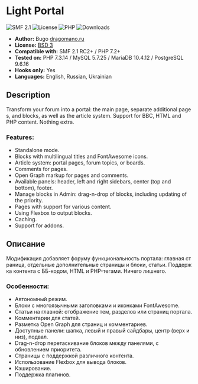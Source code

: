 # Light Portal
![SMF 2.1](https://img.shields.io/badge/SMF-2.1-ed6033.svg?style=flat)
![License](https://img.shields.io/github/license/dragomano/light-portal)
![PHP](https://img.shields.io/badge/PHP-^7.2-blue.svg?style=flat)
![Downloads](https://img.shields.io/github/downloads/dragomano/light-portal/total)

* **Author:** Bugo [dragomano.ru](https://dragomano.ru/mods/light-portal)
* **License:** [BSD 3](https://github.com/dragomano/Light-Portal/blob/master/LICENSE)
* **Compatible with:** SMF 2.1 RC2+ / PHP 7.2+
* **Tested on:** PHP 7.3.14 / MySQL 5.7.25 / MariaDB 10.4.12 / PostgreSQL 9.6.16
* **Hooks only:** Yes
* **Languages:** English, Russian, Ukrainian

## Description
Transform your forum into a portal: the main page, separate additional pages, and blocks, as well as the article system. Support for BBC, HTML and PHP content. Nothing extra.

### Features:
* Standalone mode.
* Blocks with multilingual titles and FontAwesome icons.
* Article system: portal pages, forum topics, or boards.
* Comments for pages.
* Open Graph markup for pages and comments.
* Available panels: header, left and right sidebars, center (top and bottom), footer.
* Manage blocks in Admin: drag-n-drop of blocks, including updating of the priority.
* Pages with support for various content.
* Using Flexbox to output blocks.
* Caching.
* Support for addons.

## Описание
Модификация добавляет форуму функциональность портала: главная страница, отдельные дополнительные страницы и блоки, статьи. Поддержка контента с ББ-кодом, HTML и PHP-тегами. Ничего лишнего.

### Особенности:
* Автономный режим.
* Блоки с многоязычными заголовками и иконками FontAwesome.
* Статьи на главной: отображение тем, разделов или страниц портала.
* Комментарии для статей.
* Разметка Open Graph для страниц и комментариев.
* Доступные панели: шапка, левый и правый сайдбары, центр (верх и низ), подвал.
* Drag-n-drop перетаскивание блоков между панелями, с обновлением приоритета.
* Страницы с поддержкой различного контента.
* Использование Flexbox для вывода блоков.
* Кэширование.
* Поддержка плагинов.